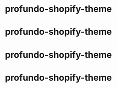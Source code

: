 # profundo-shopify-theme
# profundo-shopify-theme
# profundo-shopify-theme
# profundo-shopify-theme
